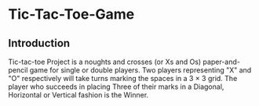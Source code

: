 # Tic-Tac-Toe-Game

## Introduction
Tic-tac-toe Project is a noughts and crosses (or Xs and Os) paper-and-pencil game for single or double players. Two players representing "X" and "O" respectively will take turns marking the spaces in a 3 × 3 grid. The player who succeeds in placing Three of their marks in a Diagonal, Horizontal or Vertical fashion is the Winner.
